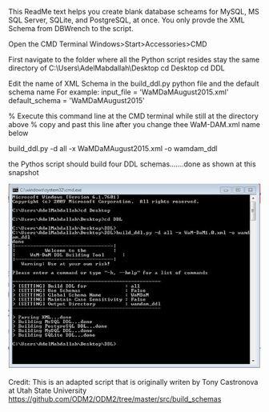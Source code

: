 This ReadMe text helps you create blank database scheams for MySQL, MS SQL Server, SQLite, and PostgreSQL, at once. You only provde the XML Schema from DBWrench to the script.

Open the CMD Terminal 
Windows>Start>Accessories>CMD

First navigate to the folder where all the Python script resides 
stay the same directory of 
C:\Users\AdelMabdallah\Desktop
cd Desktop
cd DDL

Edit the name of XML Schema in the build_ddl.py python file and the default schema name 
For example:
input_file = 'WaMDaMAugust2015.xml'
default_schema = 'WaMDaMAugust2015'

% Execute this command line at the CMD terminal while still at the directory above
% copy and past this line after you change thee WaM-DAM.xml name below 

build_ddl.py -d all -x WaMDaMAugust2015.xml -o wamdam_ddl

the Pythos script should build four DDL schemas.......done as shown at this snapshot 

![](https://github.com/amabdallah/WaM-DaM/blob/master/Files/DDL/SnapshotOfResult_DDL_cmd.JPG)





Credit: This is an adapted script that is originally writen by Tony Castronova at Utah State University 
https://github.com/ODM2/ODM2/tree/master/src/build_schemas
